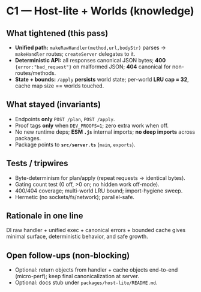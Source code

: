 # C1 — Host-lite + Worlds (knowledge)

## What tightened (this pass)
- **Unified path:** `makeRawHandler(method,url,bodyStr)` parses → `makeHandler` routes; `createServer` delegates to it.
- **Deterministic API:** all responses canonical JSON bytes; **400** `{error:"bad_request"}` on malformed JSON; **404** canonical for non-routes/methods.
- **State + bounds:** `/apply` **persists** world state; per-world **LRU cap = 32**, cache map size == worlds touched.

## What stayed (invariants)
- Endpoints **only** `POST /plan`, `POST /apply`.
- Proof tags **only** when `DEV_PROOFS=1`; zero extra work when off.
- No new runtime deps; **ESM `.js`** internal imports; **no deep imports** across packages.
- Package points to **`src/server.ts`** (`main`, `exports`).

## Tests / tripwires
- Byte-determinism for plan/apply (repeat requests → identical bytes).
- Gating count test (0 off, &gt;0 on; no hidden work off-mode).
- 400/404 coverage; multi-world LRU bound; import-hygiene sweep.
- Hermetic (no sockets/fs/network); parallel-safe.

## Rationale in one line
DI raw handler + unified exec + canonical errors + bounded cache gives minimal surface, deterministic behavior, and safe growth.

## Open follow-ups (non-blocking)
- Optional: return objects from handler + cache objects end-to-end (micro-perf); keep final canonicalization at server.
- Optional: docs stub under `packages/host-lite/README.md`.
